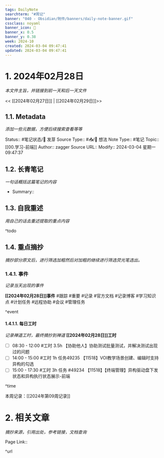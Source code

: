 ```yaml
---
tags: DailyNote
searchterm: "#周记"
banner: "040 - Obsidian/附件/banners/daily-note-banner.gif"
cssclass: noyaml
banner_icon: 💌
banner_x: 0.5
banner_y: 0.38
week: 2024-10
created: 2024-03-04 09:47:41
updated: 2024-03-04 09:47:41
---
```


# 1. 2024年02月28日

_本文件主旨，并链接到前一天和后一天文件_

<< [[2024年02月27日]] | [[2024年02月29日]]>>

## 1.1. Metadata

_添加一些元数据，方便后续搜索查看等等_

Status:: #笔记状态/🌱 发芽
Source Type:: #📥/💭 想法 
Note Type:: #笔记
Topic:: [[00.学习-前端]]
Author:: zagger
Source URL::
Modify:: 2024-03-04 星期一 09:47:37

## 1.2. 长青笔记

_一句话概括这篇笔记的内容_

- Summary::

## 1.3. 自我重述

_用自己的话去重述提取的重点内容_

^todo

## 1.4. 重点摘抄

_摘抄部分原文后，进行筛选加粗然后对加粗的继续进行筛选荧光笔选出。_

### 1.4.1. 事件

_记录当天出现的事件_

**[[2024年02月28日]]事件** 
#跟踪 #重要 #记录 #官方文档 #记录博客 #学习知识点 #计划任务 #远程协助 #会议 #管理任务

^event

#### 1.4.1.1. 每日工时

_记录禅道工时，最终摘抄到禅道_
**[[2024年02月28日]]工时**
- [ ] 08:30 - 12:00 #工时  3.5h 【协助他人】协助测试批量测试，并解决测试出现过的问题 
- [ ] 14:00 - 15:00 #工时  1h 任务49235 【11518】VOI教学场景创建、编辑时支持异构的勾选
- [ ] 15:00 - 17:30 #工时  3h 任务 #49234 【11518】【终端管理】异构驱动盘下发状态和异构执行状态展示-前端

^time

本周记录：[[2024年第09周记录]]

# 2. 相关文章

_摘抄来源，引用出处，参考链接，文档查询_

Page Link::

^url
